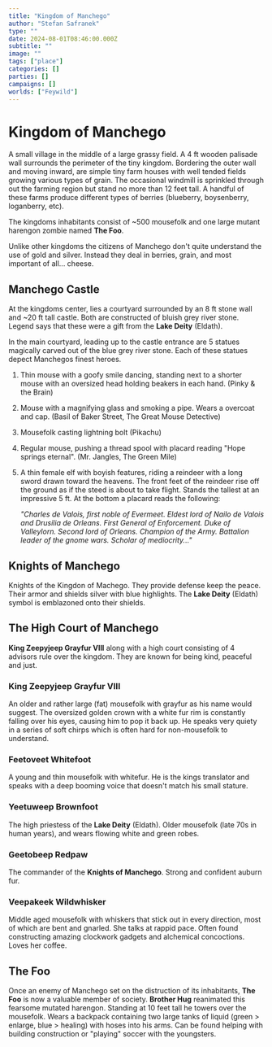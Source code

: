 ```yaml
---
title: "Kingdom of Manchego"
author: "Stefan Safranek"
type: ""
date: 2024-08-01T08:46:00.000Z
subtitle: ""
image: ""
tags: ["place"]
categories: []
parties: []
campaigns: []
worlds: ["Feywild"]
---
```


# Kingdom of Manchego

A small village in the middle of a large grassy field. A 4 ft wooden palisade wall surrounds the perimeter of the tiny kingdom. Bordering the outer wall and moving inward, are simple tiny farm houses with well tended fields growing various types of grain. The occasional windmill is sprinkled through out the farming region but stand no more than 12 feet tall. A handful of these farms produce different types of berries (blueberry, boysenberry, loganberry, etc).

The kingdoms inhabitants consist of ~500 mousefolk and one large mutant harengon zombie named **The Foo**.

Unlike other kingdoms the citizens of Manchego don't quite understand the use of gold and silver. Instead they deal in berries, grain, and most important of all... cheese.


## Manchego Castle
At the kingdoms center, lies a courtyard surrounded by an 8 ft stone wall and ~20 ft tall castle. Both are constructed of bluish grey river stone. Legend says that these were a gift from the **Lake Deity** (Eldath).

In the main courtyard, leading up to the castle entrance are 5 statues magically carved out of the blue grey river stone. Each of these statues depect Manchegos finest heroes.

1. Thin mouse with a goofy smile dancing, standing next to a shorter mouse with an oversized head holding beakers in each hand. (Pinky & the Brain)

2. Mouse with a magnifying glass and smoking a pipe. Wears a overcoat and cap. (Basil of Baker Street, The Great Mouse Detective)

3. Mousefolk casting lightning bolt (Pikachu)

4. Regular mouse, pushing a thread spool with placard reading "Hope springs eternal". (Mr. Jangles, The Green Mile)

5. A thin female elf with boyish features, riding a reindeer with a long sword drawn toward the heavens. The front feet of the reindeer rise off the ground as if the steed is about to take flight. Stands the tallest at an impressive 5 ft. At the bottom a placard reads the following:

	_"Charles de Valois, first noble of Evermeet. Eldest lord of Nailo de Valois and Drusilia de Orleans. First General of Enforcement. Duke of Valleylorn. Second lord of Orleans. Champion of the Army. Battalion leader of the gnome wars. Scholar of mediocrity..."_


## Knights of Manchego
Knights of the Kingdon of Machego. They provide defense keep the peace. Their armor and shields silver with blue highlights. The **Lake Deity** (Eldath) symbol is emblazoned onto their shields.


## The High Court of Manchego

**King Zeepyjeep Grayfur VIII** along with a high court consisting of 4 advisors rule over the kingdom. They are known for being kind, peaceful and just.

### King Zeepyjeep Grayfur VIII
An older and rather large (fat) mousefolk with grayfur as his name would suggest. The oversized golden crown with a white fur rim is constantly falling over his eyes, causing him to pop it back up. He speaks very quiety in a series of soft chirps which is often hard for non-mousefolk to understand. 

### Feetoveet Whitefoot
A young and thin mousefolk with whitefur. He is the kings translator and speaks with a deep booming voice that doesn't match his small stature.

### Yeetuweep Brownfoot
The high priestess of the **Lake Deity** (Eldath). Older mousefolk (late 70s in human years), and wears flowing white and green robes.

### Geetobeep Redpaw
The commander of the **Knights of Manchego**. Strong and confident auburn fur.

### Veepakeek Wildwhisker
Middle aged mousefolk with whiskers that stick out in every direction, most of which are bent and gnarled. She talks at rappid pace. Often found constructing amazing clockwork gadgets and alchemical concoctions. Loves her coffee.


## The Foo
Once an enemy of Manchego set on the distruction of its inhabitants, **The Foo** is now a valuable member of society. **Brother Hug** reanimated this fearsome mutated harengon. Standing at 10 feet tall he towers over the mousefolk. Wears a backpack containing two large tanks of liquid (green > enlarge, blue > healing) with hoses into his arms. Can be found helping with building construction or "playing" soccer with the youngsters.


